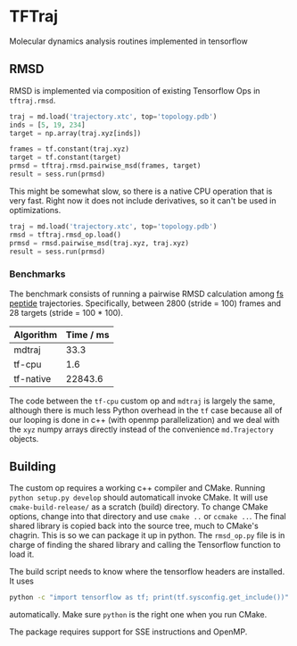 TFTraj
======

Molecular dynamics analysis routines implemented in tensorflow

## RMSD

RMSD is implemented via composition of existing Tensorflow Ops in `tftraj.rmsd`. 

```python
traj = md.load('trajectory.xtc', top='topology.pdb')
inds = [5, 19, 234]
target = np.array(traj.xyz[inds])

frames = tf.constant(traj.xyz)
target = tf.constant(target)
prmsd = tftraj.rmsd.pairwise_msd(frames, target)
result = sess.run(prmsd)
```

This might be somewhat slow, so there is a native CPU operation that is very fast. 
Right now it does not include derivatives, so it can't be used in optimizations.

```python
traj = md.load('trajectory.xtc', top='topology.pdb')
rmsd = tftraj.rmsd_op.load()
prmsd = rmsd.pairwise_msd(traj.xyz, traj.xyz)
result = sess.run(prmsd)
```

### Benchmarks

The benchmark consists of running a pairwise RMSD calculation among 
[fs peptide](https://figshare.com/articles/Fs_MD_Trajectories/1030363)
trajectories. Specifically, between 2800 (stride = 100) frames and 28 targets
(stride = 100 * 100).


Algorithm | Time / ms
----------|----------
mdtraj    |   33.3
tf-cpu    |    1.6
tf-native | 22843.6

The code between the `tf-cpu` custom op and `mdtraj` is largely the same, although
there is much less Python overhead in the `tf` case because all of our looping
is done in c++ (with openmp parallelization) and we deal with the `xyz` numpy
arrays directly instead of the convenience `md.Trajectory` objects.

## Building

The custom op requires a working c++ compiler and CMake. 
Running `python setup.py develop` should automaticall invoke CMake. 
It will use `cmake-build-release/` as a scratch (build) directory. To change
CMake options, change into that directory and use `cmake ..` or `ccmake ..`.
The final shared library is copied back into the source tree, much to CMake's
chagrin. This is so we can package it up in python. The `rmsd_op.py` file
is in charge of finding the shared library and calling the Tensorflow function
to load it.

The build script needs to know where the tensorflow headers are installed. It uses

```bash
python -c "import tensorflow as tf; print(tf.sysconfig.get_include())"
```

automatically. Make sure `python` is the right one when you run CMake.

The package requires support for SSE instructions and OpenMP. 
